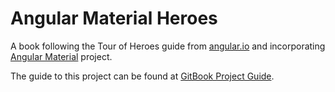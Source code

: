 # Angular Material Heroes

A book following the Tour of Heroes guide from [angular.io](https://angular.io/tutorial) and incorporating [Angular Material](https://material.angular.io/) project. 

The guide to this project can be found at [GitBook Project Guide]().